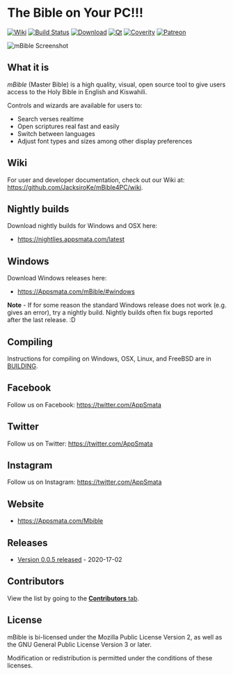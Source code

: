 # The Bible on Your PC!!!

[![Wiki][wiki-img]][wiki]
[![Build Status][travis-img]][travis]
[![Download][download-img]][download]
[![Qt][qt-img]][qt]
[![Coverity][coverity-img]][coverity]
[![Patreon][patreon-img]][patreon]

![mBible Screenshot](https://github.com/JacksiroKe/mBible4PC/raw/master/images/screenshot1.png "mBible Screenshot")

## What it is

_mBible_ (Master Bible) is a high quality, visual, open source
tool to give users access to the Holy Bible in English and Kiswahili.

Controls and wizards are available for users to:

* Search verses realtime
* Open scriptures real fast and easily
* Switch between languages
* Adjust font types and sizes among other display preferences

## Wiki

For user and developer documentation, check out our Wiki at:
https://github.com/JacksiroKe/mBible4PC/wiki.

## Nightly builds

Download nightly builds for Windows and OSX here:

* https://nightlies.appsmata.com/latest

## Windows

Download Windows releases here:

* https://Appsmata.com/mBible/#windows

**Note** - If for some reason the standard Windows release does not work
(e.g. gives an error), try a nightly build.  Nightly builds often fix bugs
reported after the last release. :D

## Compiling

Instructions for compiling on Windows, OSX, Linux, and FreeBSD are
in [BUILDING](BUILDING.md).

## Facebook

Follow us on Facebook: https://twitter.com/AppSmata

## Twitter

Follow us on Twitter: https://twitter.com/AppSmata

## Instagram

Follow us on Instagram: https://twitter.com/AppSmata

## Website

* https://Appsmata.com/Mbible

## Releases

* [Version 0.0.5 released](https://github.com/JacksiroKe/mBible4PC/releases/tag/v0.0.5) - 2020-17-02

## Contributors

View the list by going to the [__Contributors__ tab](https://github.com/JacksiroKe/mBible4PC/graphs/contributors).

## License

mBible is bi-licensed under the Mozilla Public License
Version 2, as well as the GNU General Public License Version 3 or later.

Modification or redistribution is permitted under the conditions of these licenses.

  [travis-img]: https://travis-ci.org/mBible/mBible.svg?branch=master
  [travis]: https://travis-ci.org/mBible/mBible

  [download-img]: https://img.shields.io/github/downloads/mBible/mBible/total.svg
  [download]: https://github.com/JacksiroKe/mBible4PC/releases

  [qt-img]: https://img.shields.io/badge/Qt-qmake-green.svg
  [qt]: https://www.qt.io

  [coverity-img]: https://img.shields.io/coverity/scan/11712.svg
  [coverity]: https://scan.coverity.com/projects/mBible-mBible

  [patreon-img]: https://img.shields.io/badge/donate-Patreon-coral.svg
  [patreon]: https://www.patreon.com/AppSmata

  [wiki-img]: https://img.shields.io/badge/docs-Wiki-blue.svg
  [wiki]: https://github.com/JacksiroKe/mBible4PC/wiki
